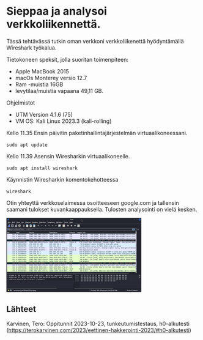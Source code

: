 # Sieppaa ja analysoi verkkoliikennettä.

Tässä tehtävässä tutkin oman verkkoni verkkoliikenettä hyödyntämällä Wireshark työkalua.

Tietokoneen speksit, jolla suoritan toimenpiteen:
- Apple MacBook 2015
- macOs Monterey versio 12.7
- Ram -muistia 16GB
- levytilaa/muistia vapaana 49,11 GB.

Ohjelmistot
- UTM Version 4.1.6 (75)
- VM OS: Kali Linux 2023.3 (kali-rolling)

Kello 11.35
Ensin päivitin paketinhallintajärjestelmän virtuaalikoneessani.

    sudo apt update

Kello 11.39
Asensin Wiresharkin virtuaalikoneelle.

    sudo apt install wireshark

Käynnistin Wiresharkin komentokehotteessa

    wireshark

Otin yhteyttä verkkoselaimessa osoitteeseen google.com ja tallensin saamani tulokset kuvankaappauksella. Tulosten analysointi on vielä kesken.

<img src="/images/wire.png" alt="wire" title="wire" width="70%" height="70%">




## Lähteet

Karvinen, Tero: Oppitunnit 2023-10-23, tunkeutumistestaus, h0-alkutesti (https://terokarvinen.com/2023/eettinen-hakkerointi-2023/#h0-alkutesti)
